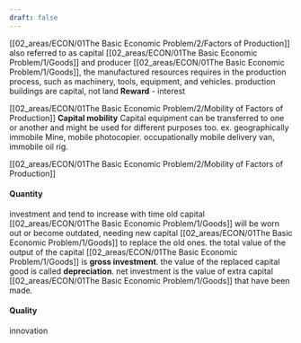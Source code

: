```yaml
---
draft: false
---
```

[[02_areas/ECON/01The Basic Economic Problem/2/Factors of Production]]
also referred to as capital [[02_areas/ECON/01The Basic Economic Problem/1/Goods]] and producer [[02_areas/ECON/01The Basic Economic Problem/1/Goods]], the manufactured resources requires in the production process, such as machinery, tools, equipment, and vehicles. production buildings are capital, not land
**Reward** - interest


[[02_areas/ECON/01The Basic Economic Problem/2/Mobility of Factors of Production]]
**Capital mobility**
Capital equipment can be transferred to one or another and might be used for different purposes too.
ex. geographically immobile Mine, mobile photocopier. occupationally mobile delivery van, immobile oil rig.



[[02_areas/ECON/01The Basic Economic Problem/2/Mobility of Factors of Production]]
#### Quantity
investment and tend to increase with time
	old capital [[02_areas/ECON/01The Basic Economic Problem/1/Goods]] will be worn out or become outdated, needing new capital [[02_areas/ECON/01The Basic Economic Problem/1/Goods]] to replace the old ones.
		the total value of the output of the capital [[02_areas/ECON/01The Basic Economic Problem/1/Goods]] is **gross investment**. the value of the replaced capital good is called **depreciation**. net investment is the value of extra capital [[02_areas/ECON/01The Basic Economic Problem/1/Goods]] that have been made.
#### Quality
innovation
